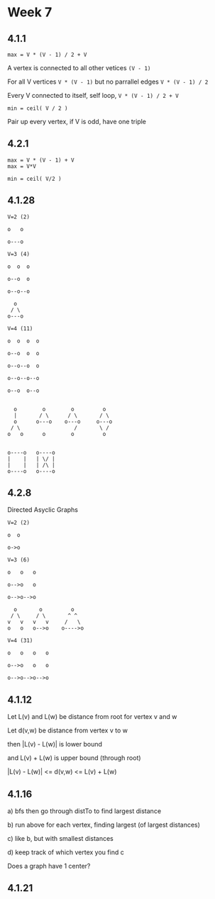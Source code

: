 # Week 7

## 4.1.1

```
max = V * (V - 1) / 2 + V
```
A vertex is connected to all other vetices `(V - 1)`

For all V vertices `V * (V - 1)` but no parrallel edges `V * (V - 1) / 2`

Every V connected to itself, self loop, `V * (V - 1) / 2 + V`

```
min = ceil( V / 2 )
```

Pair up every vertex, if V is odd, have one triple

## 4.2.1

```
max = V * (V - 1) + V
max = V*V
```

```
min = ceil( V/2 )
```

## 4.1.28

```
V=2 (2)

o   o

o---o
```
```
V=3 (4)

o  o  o

o--o  o

o--o--o

  o
 / \
o---o
```
```
V=4 (11)

o  o  o  o

o--o  o  o

o--o--o  o

o--o--o--o

o--o  o--o


  o        o        o         o  
  |       / \      / \       / \ 
  o      o---o    o---o     o---o
 / \                 /       \ / 
o   o      o        o         o  


o----o   o----o
|    |   | \/ |
|    |   | /\ |
o----o   o----o
```

## 4.2.8

Directed Asyclic Graphs

```
V=2 (2)

o  o

o->o
```
```
V=3 (6)

o   o   o

o-->o   o

o-->o-->o

  o       o         o  
 / \     / \       ^ ^ 
v   v   v   v     /   \ 
o   o   o-->o    o---->o
```
```
V=4 (31)

o   o   o   o

o-->o   o   o

o-->o-->o-->o

```

## 4.1.12

Let L(v) and L(w) be distance from root for vertex v and w

Let d(v,w) be distance from vertex v to w

then |L(v) - L(w)| is lower bound

and L(v) + L(w) is upper bound (through root)

|L(v) - L(w)| <= d(v,w) <= L(v) + L(w)

## 4.1.16

a) bfs then go through distTo to find largest distance

b) run above for each vertex, finding largest (of largest distances)

c) like b, but with smallest distances

d) keep track of which vertex you find c

Does a graph have 1 center?

## 4.1.21

